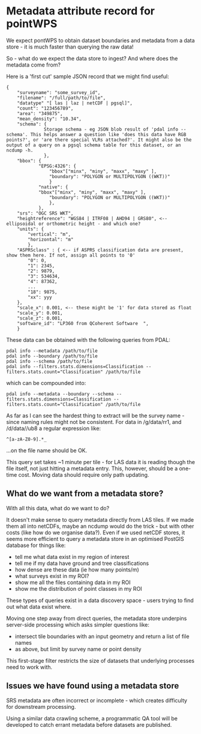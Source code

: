 # Metadata attribute record for pointWPS

We expect pontWPS to obtain dataset boundaries and metadata from a data store - it is much faster than querying the raw data!

So - what do we expect the data store to ingest? And where does the metadata come from?

Here is a 'first cut' sample JSON record that we might find useful:

```
{
    "surveyname": "some_survey_id",
    "filename": "/full/path/to/file",
    "datatype" "[ las | laz | netCDF | pgsql]",
    "count": "123456789",
    "area": "349875",
    "mean_density": "10.34",
    "schema": {
              Storage schema - eg JSON blob result of 'pdal info --schema'. This helps answer a question like 'does this data have RGB points?', or 'are there special VLRs attached?'. It might also be the output of a query on a pgsql schema table for this dataset, or an ncdump -h.
              },
    "bbox": {
            "EPSG:4326": {
                "bbox"["minx", "miny", "maxx", "maxy" ],
                "boundary": "POLYGON or MULTIPOLYGON ((WKT))"
                }
            "native": {
            "bbox"["minx", "miny", "maxx", "maxy" ],
                "boundary": "POLYGON or MULTIPOLYGON ((WKT))"
                },
            },
    "srs": "OGC SRS WKT",
    "heightreference": "WGS84 | ITRF08 | AHD94 | GRS80", <-- ellipsoidal or orthometric height - and which one?
    "units": {
        "vertical": "m",
        "horizontal": "m"
        },
    "ASPRSclass" : { <-- if ASPRS classification data are present, show them here. If not, assign all points to '0'
        "0": 0,
        "1": 2345,
        "2": 9879,
        "3": 534634,
        "4": 87362,
        ...
        "18": 9875,
        "xx": yyy
    },
    "scale_x": 0.001, <-- these might be '1' for data stored as float
    "scale_y": 0.001,
    "scale_z": 0.001,
    "software_id": "LP360 from QCoherent Software  ",
    }
```

These data can be obtained with the following queries from PDAL:

```
pdal info --metadata /path/to/file
pdal info --boundary /path/to/file
pdal info --schema /path/to/file
pdal info --filters.stats.dimensions=Classification --filters.stats.count="Classification" /path/to/file
```

which can be compounded into:
```
pdal info --metadata --boundary --schema --filters.stats.dimensions=Classification --filters.stats.count="Classification" /path/to/file
```

As far as I can see the hardest thing to extract will be the survey name - since naming rules might not be consistent. For data in /g/data/rr1, and /d/data//ub8 a regular expression like:
```
^[a-zA-Z0-9].*_
```
...on the file name should be OK.

This query set takes ~1 minute per tile - for LAS data it is reading though the file itself, not just hitting a metadata entry. This, however, should be a one-time cost. Moving data should require only path updating.

## What do we want from a metadata store?

With all this data, what do we want to do?

It doesn't make sense to query metadata directly from LAS tiles. If we made them all into netCDFs, maybe an ncdump would do the trick - but with other costs (like how do we organise data?). Even if we used netCDF stores, it seems more efficient to query a metadata store in an optimised PostGIS database for things like:

- tell me what data exist in my region of interest
- tell me if my data have ground and tree classifications
- how dense are these data (ie how many points/m)
- what surveys exist in my ROI?
- show me all the files containing data in my ROI
- show me the distribution of point classes in my ROI

These types of queries exist in a data discovery space - users trying to find out what data exist where.

Moving one step away from direct queries, the metadata store underpins server-side processing which asks simpler questions like:
- intersect tile boundaries with an input geometry and return a list of file names
- as above, but limit by survey name or point density

This first-stage filter restricts the size of datasets that underlying processes need to work with.

## Issues we have found using a metadata store

SRS metadata are often incorrect or incomplete - which creates difficulty for downstream processing.

Using a similar data crawling scheme, a programmatic QA tool will be developed to catch errant metadata before datasets are published.
